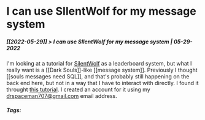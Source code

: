 # I can use SIlentWolf for my message system
##### [[2022-05-29]] > I can use SIlentWolf for my message system | 05-29-2022

I'm looking at a tutorial for [SilentWolf](https://silentwolf.com/) as a leaderboard system, but what I really want is a [[Dark Souls]]-like [[message system]]. Previously I thought [[souls messages need SQL]], and that's probably still happening on the back end here, but not in a way that I have to interact with directly. I found it throught [this tutorial](https://www.youtube.com/watch?v=5DmWvSuuKPw). I created an account for it using my drspaceman707@gmail.com email address.

##### Tags: 